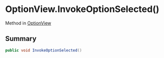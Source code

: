 # OptionView.InvokeOptionSelected()

Method in [OptionView](/api/csharp/yarn.unity.optionview.md)

## Summary



```csharp
public void InvokeOptionSelected()
```


